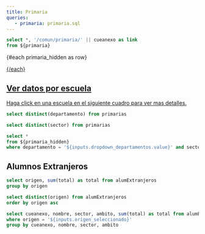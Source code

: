 ```yaml
---
title: Primaria
queries:
   - primaria: primaria.sql
---
```


```sql primaria_hidden
select *, '/comun/primaria/' || cueanexo as link
from ${primaria}
```

{#each primaria_hidden as row}

<a href={row.link}/>

{/each}

## Ver datos por escuela

Haga click en una escuela en el siguiente cuadro para ver mas detalles.

```sql departamentos
select distinct(departamento) from primarias
```

<Dropdown
  name=dropdown_departamentos
  data={departamentos}
  value=departamento
  title="Seleccione un Departamento"
  defaultValue="CAPITAL"
/>

```sql sectores
select distinct(sector) from primarias
```

<ButtonGroup data={sectores} name=sector_seleccionado value=sector display=buttons title="Seleccione un Sector" defaultValue="Estatal">
  <ButtonGroupItem valueLabel="Ambos" value="Estatal','Privado"/>
</ButtonGroup>

```sql primaria_with_link
select *
from ${primaria_hidden}
where departamento = '${inputs.dropdown_departamentos.value}' and sector in ('${inputs.sector_seleccionado}')
```

<DataTable data={primaria_with_link} link=link totalRow=true emptyMessage="No hay datos para mostrar" search=true>
   <Column id="cueanexo" totalAgg="Cantidad de Escuelas" align=left/>
   <Column id="cuise" align=left/>
   <Column id="nombre" align=left/>
   <Column id="municipio" align=left/>
   <Column id="ambito" totalAgg=count align=left/>
</DataTable>

## Alumnos Extranjeros

```sql alumnos_extranjeros
select origen, sum(total) as total from alumExtranjeros
group by origen
```

<BarChart 
    data={alumnos_extranjeros}
    x=origen
    y=total
    swapXY=true
/>

```sql origenes
select distinct(origen) from alumExtranjeros
order by origen asc
```

<ButtonGroup
  name=origen_seleccionado  
  data={origenes}
  value=origen
  defaultValue="Paraguay"
  title="Seleccione un origen"
/>

```sql escuelas_con_extranjeros
select cueanexo, nombre, sector, ambito, sum(total) as total from alumExtranjeros
where origen = '${inputs.origen_seleccionado}'
group by cueanexo, nombre, sector, ambito
```

<DataTable data={escuelas_con_extranjeros} totalRow=true emptyMessage="No hay datos para mostrar" search=true>
   <Column id="cueanexo" totalAgg="Total de Alumnos Extranjeros" fmt=id align=left/>
   <Column id="nombre" align=left/>
   <Column id="sector" align=left/>
   <Column id="ambito" align=left/>
   <Column id="total" align=right/>
</DataTable>